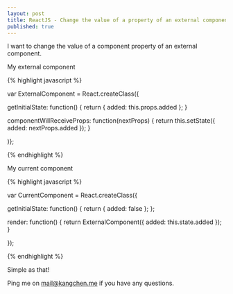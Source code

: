 ```yaml
---
layout: post
title: ReactJS - Change the value of a property of an external component
published: true
---
```


I want to change the value of a component property of an external component.

My external component

{% highlight javascript %}

var ExternalComponent = React.createClass({

  getInitialState: function() {
    return {
      added: this.props.added
    };
  }

  componentWillReceiveProps: function(nextProps) {
    return this.setState({
      added: nextProps.added
    });
  }

)};

{% endhighlight %}


My current component

{% highlight javascript %}

var CurrentComponent = React.createClass({

  getInitialState: function() {
    return {
      added: false
    };
  };

  render: function() {
    return ExternalComponent({
      added: this.state.added
    });
  }

});

{% endhighlight %}

Simple as that!

Ping me on mail@kangchen.me if you have any questions.
